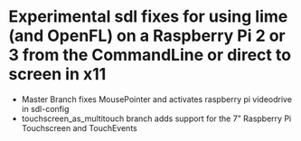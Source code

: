 # Experimental sdl fixes for using lime (and OpenFL) on a Raspberry Pi 2 or 3 from the CommandLine or direct to screen in x11

- Master Branch fixes MousePointer and activates raspberry pi videodrive in sdl-config
- touchscreen_as_multitouch branch adds support for the 7" Raspberry Pi Touchscreen and TouchEvents
